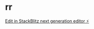 # rr

[Edit in StackBlitz next generation editor ⚡️](https://stackblitz.com/~/github.com/baranuyukus/rr)